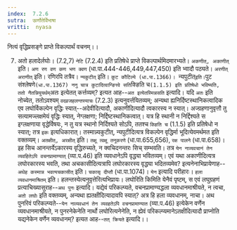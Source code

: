 ```yaml
---
index:  7.2.6
sutra:  ऊर्णोतेर्विभाषा
vritti:  nyasa
---
```


नित्यं वृद्धिप्रसङ्गे प्राप्ते विकल्पार्थं वचनम्।।

7. अतो हलादेर्लघोः। (7.2,7)
`नेटि` (7.2.4) इति प्रतिषेधे प्राप्ते विकल्पार्थमिदमारभ्यते। `अकणीत्, अकाणीत्` इति। `अण रण वण कण भण क्वण` (धा.पा.444-446,449,447,450) इति भ्वादौ पठ्यते। `अरणीत् अराणीत्` इति। रणिरपि तत्रैव।
`न्यकुटीत्` इति। `कुट कौटिल्ये (धा.पा.1366)। `न्यपुटीत्` इति। `पुट संश्लेषणे` (धा.पा.1367) ननु चात्र कुटादित्वान्ङित्त्वे सति `क्ङिति च` (1.1.5) इति प्रतिषेधो भविष्यति, ततो नैतन्नियुयर्थम् `अतः इत्येतत् कर्त्तव्यम्? इत्यत आह--`अत इत्येतस्मिन्नसति` इत्यादि। यदि `अतः` इति नोच्येत, ततोऽवश्यम् `वदव्रजहलन्तस्याचः` (7.2.3) इत्यनुवर्त्तयितव्यम्; अन्यथा ह्यनिर्दिष्टस्थानिकत्वादिक एव लघोर्विकल्पेन वृद्धिः स्यात्--अदेवीदित्यादौ, अकाणीदित्यादौ त्वकारस्य न स्यात्। अज्ग्रहणानुवृत्तौ तु सत्यामज्लक्षमेयं वृद्धिः स्यात्, नेग्लक्षणा; निर्द्दिष्टस्थानिकत्वात्। यत्र हि स्थानी न निर्द्दिश्यते स इग्लक्षणाया वृद्धेर्विषयः, न तु यत्र स्थानो निर्दिश्यते सोऽपि, ततश्च `क्ङिति च` (1.1.5) इति प्रतिषेधो न स्यात्; तत्र `इकः` इत्यधिकारात्। तस्मान्न्यकुटीत्, न्यपुटीदित्यत्र विकल्पेन वृद्धिर्मा भूदित्येवमर्थमत इति वक्तव्यम्।
`अतक्षीत्, अरक्षीत्` इति। `तक्षू त्वक्षू तनूकरणे` (धा.पा.655,656), `रक्ष पालने` (धा.पा.658)। इह सिच आनन्तर्येऽकारस्य वृद्धिरुच्यते, न क्वचिदनन्तरः सिच् सम्भवति। तत्र `येन नाव्यवचानं तेन व्यवहितेऽपि वचनप्रामाण्यात्` (व्या.प.46) इति व्यवधानेऽपि वृद्ध्या भवितव्यम्।
एवं यथा अकाणीदित्यत्र लघोरकारस्य भवति, तथा अचकासीदित्यत्रापि लघोरकारस्य वृद्ध्या भदितव्यमेव? इत्यनेनाभिप्रायेणाह--`अथेह कस्मान्न भवत्यचकासीत्` इति। `चकासृ दीप्तौ` (धा.पा.1074)। `येन` इत्यादि परीहारः। `हला व्यवधानमाश्रितम्` इति। हलन्तस्येत्यनुवृत्तेरित्यभिप्रायः।
लघोरिति किमिति येनैवं पृष्टम्, स एवं लघुग्रहणं प्रत्याचिख्यासुराह--`अथ पुनः` इत्यादि। यद्येवं परिकल्प्यते, वचनप्रामाण्यद्धला व्यवधानमाश्रीयते, न त्वचा, `अतो लघोः` इति वक्तव्यम्, अन्यथा ह्यतक्षीदित्यादावपि स्यात्? अत्र हि हला व्यवधानम्, नाचा। अथ पुनरिवं परिकल्प्यते--`येन नाव्यवधानं तेन व्यवहतेऽपि वचनप्रामाण्यात` (व्या.प.46) इत्येकेन वर्णेन व्यवधानमाश्रीयते, न पुनरनेकेनेति नार्थो लघोरित्यनेनेति, न ह्येवं परिकल्प्यमानेऽतक्षीदित्यादौ प्राप्नोति यद्यनेकेन वर्णेन व्यवधानम्? इत्यत आह--`तत् क्रियते` इत्यादि।।

